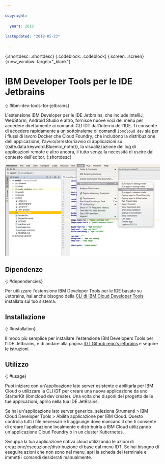 ```yaml
---

copyright:

  years: 2018

lastupdated: "2018-05-23"

---
```


{:shortdesc: .shortdesc}
{:codeblock: .codeblock}
{:screen: .screen}
{:new_window: target="_blank"}

# IBM Developer Tools per le IDE Jetbrains
{: #ibm-dev-tools-for-jetbrains}

L'estensione IBM Developer per le IDE Jetbrains, che include IntelliJ, WebStorm, Android Studio e altro, fornisce nuove voci del menu per accedere direttamente ai comandi CLI IDT dall'interno dell'IDE. Ti consente di accedere rapidamente a un sottoinsieme di comandi `ibmcloud dev` sia per i flussi di lavoro Docker che Cloud Foundry, che includono la distribuzione dell'applicazione, l'avvio/arresto/riavvio di applicazioni su {{site.data.keyword.Bluemix_notm}}, la visualizzazione dei log di applicazioni remote e altro ancora, il tutto senza la necessità di uscire dal contesto dell'editor.
{:shortdesc}

![Acquisizione schermo di IBM Developer Tools in esecuzione nella IDE WebStorm.](jetbrains.png "Esempio del menu IDT in esecuzione nella IDE WebStorm")

## Dipendenze
{: #dependencies}

Per utilizzare l'estensione IBM Developer Tools per le IDE basate su Jetbrains, hai anche bisogno della [CLI di IBM Cloud Developer Tools](index.html) installata sul tuo sistema.

## Installazione
{: #installation}

Il modo più semplice per installare l'estensione IBM Developers Tools per l'IDE Jetbrains, è di andare alla pagina [IDT Github repo's jetbrains](https://github.com/IBM-Cloud/ibm-cloud-developer-tools/tree/master/jetbrains) e seguire le istruzioni.

## Utilizzo
{: #usage}

Puoi iniziare con un'applicazione lato server esistente e abilitarla per IBM Cloud o utilizzare la CLI IDT per creare una nuova applicazione da uno StarterKit  (ibmcloud dev create). Una volta che disponi del progetto delle tue applicazioni, aprilo nella tua IDE JetBrains.

Se hai un'applicazione lato server generica, seleziona Strumenti > IBM Cloud Developer Tools > Abilita applicazione per IBM Cloud. Questo controlla tutti i file necessari e li aggiunge dove mancano il che ti consente di creare l'applicazione localmente e distribuirla a IBM Cloud utilizzando un'applicazione Cloud Foundry o in un cluster Kubernetes.

Sviluppa la tua applicazione nativa cloud utilizzando le azioni di creazione/esecuzione/distribuzione di base dal menu IDT. Se hai bisogno di eseguire azioni che non sono nel menu, apri la scheda del terminale e immetti i comandi desiderati manualmente.
